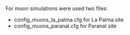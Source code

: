 For muon simulations were used two files:
- config_muons_la_palma.cfg for La Palma site
- config_muons_paranal.cfg for Paranal site
